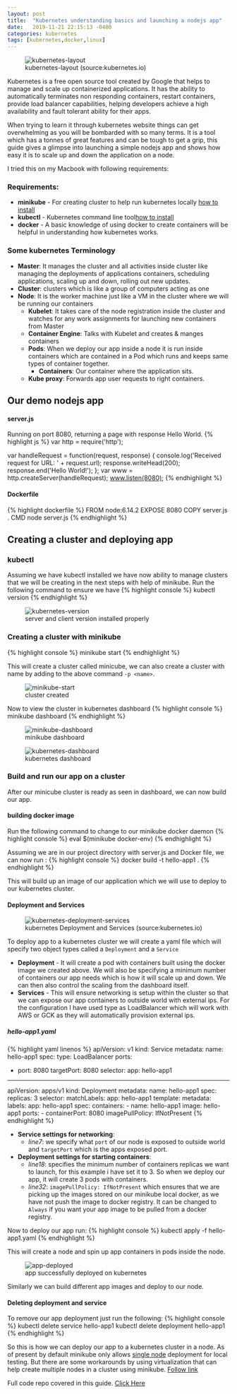 ```yaml
---
layout: post
title:  "Kubernetes understanding basics and launching a nodejs app"
date:   2019-11-21 22:15:13 -0400
categories: kubernetes
tags: [kubernetes,docker,linux]
---
```

<figure class="align-center">
  <img src="{{ '/assets/images/linux/kubernetes-layout.jpg' | absolute_url }}" alt="kubernetes-layout">
  <figcaption>kubernetes-layout (source:kubernetes.io)</figcaption>
</figure>

Kubernetes is a free open source tool created by Google that helps to manage and scale up containerized applications. It has the ability to automatically terminates non responding containers, restart containers, provide load balancer capabilities, helping developers achieve a high availability and fault tolerant ability for their apps.

When trying to learn it through kubernetes website things can get overwhelming as you will be bombarded with so many terms. It is a tool which has a tonnes of great features and can be tough to get a grip, this guide gives a glimpse into launching a simple nodejs app and shows how easy it is to scale up and down the application on a node.

I tried this on my Macbook with following requirements:

### Requirements:
- **minikube** - For creating cluster to help run kubernetes locally [how to install](https://kubernetes.io/docs/tasks/tools/install-minikube/)
- **kubectl** - Kubernetes command line tool[how to install](https://kubernetes.io/docs/tasks/tools/install-kubectl/)
- **docker** - A basic knowledge of using docker to create containers will be helpful in understanding how kubernetes works.

### Some kubernetes Terminology
- **Master**: It manages the cluster and all activities inside cluster like managing the deployments of applications containers, scheduling applications, scaling up and down, rolling out new updates.
- **Cluster**: clusters which is like a group of computers acting as one
- **Node**: It is the worker machine just like a VM in the cluster where we will be running our containers
  - **Kubelet**: It takes care of the node registration inside the cluster and watches for any work assignments for launching new containers from Master
  - **Container Engine**: Talks with Kubelet and creates & manges containers
  - **Pods**: When we deploy our app inside a node it is run inside containers which are contained in a Pod which runs and keeps same types of container together.
    - **Containers**: Our container where the application sits.
  - **Kube proxy**: Forwards app user requests to right containers.

## Our demo nodejs app
#### server.js
Running on port 8080, returning a page with response Hello World.
{% highlight js %}
var http = require('http');

var handleRequest = function(request, response) {
  console.log('Received request for URL: ' + request.url);
  response.writeHead(200);
  response.end('Hello World!');
};
var www = http.createServer(handleRequest);
www.listen(8080);
{% endhighlight %}

#### Dockerfile
{% highlight dockerfile %}
FROM node:6.14.2
EXPOSE 8080
COPY server.js .
CMD node server.js
{% endhighlight %}

## Creating a cluster and deploying app
### kubectl
Assuming we have kubectl installed we have now ability to manage clusters that we will be creating in the next steps with help of minikube.
Run the following command to ensure we have
{% highlight console %}
kubectl version
{% endhighlight %}

<figure class="align-center">
  <img src="{{ '/assets/images/linux/kubectl-version.png' | absolute_url }}" alt="kubernetes-version">
  <figcaption>server and client version installed properly</figcaption>
</figure>

### Creating a cluster with minikube
{% highlight console %}
minikube start
{% endhighlight %}

This will create a cluster called minicube, we can also create a cluster with name by adding to the above command `-p <name>`.

<figure class="align-center">
  <img src="{{ '/assets/images/linux/minikube-start.png' | absolute_url }}" alt="minikube-start">
  <figcaption>cluster created</figcaption>
</figure>

Now to view the cluster in kubernetes dashboard
{% highlight console %}
minikube dashboard
{% endhighlight %}

<figure class="align-center">
  <img src="{{ '/assets/images/linux/minikube-dashboard.png' | absolute_url }}" alt="minikube-dashboard">
  <figcaption>minikube dashboard</figcaption>
</figure>
<figure class="align-center">
  <img src="{{ '/assets/images/linux/kubernetes-dashboard.png' | absolute_url }}" alt="kubernetes-dashboard">
  <figcaption>kubernetes dashboard</figcaption>
</figure>

### Build and run our app on a cluster
After our minicube cluster is ready as seen in dashboard, we can now build our app.

#### building docker image
Run the following command to change to our minikube docker daemon
{% highlight console %}
eval $(minikube docker-env)
{% endhighlight %}

Assuming we are in our project directory with server.js and Docker file, we can now run :
{% highlight console %}
docker build -t hello-app1 .
{% endhighlight %}

This will build up an image of our application which we will use to deploy to our kubernetes cluster.

#### Deployment and Services
<figure class="align-center">
  <img src="{{ '/assets/images/linux/kubernetes-deployment-service.png' | absolute_url }}" alt="kubernetes-deployment-services">
  <figcaption>kubernetes Deployment and Services (source:kubernetes.io)</figcaption>
</figure>

To deploy app to a kubernetes cluster we will create a yaml file which will specify two object types called a `Deployment` and a `Service`

- **Deployment** - It will create a pod with containers built using the docker image we created above. We will also be specifying a minimum number of containers our app needs which is how it will scale up and down. We can then also control the scaling from the dashboard itself.
- **Services** - This will ensure networking is setup within the cluster so that we can expose our app containers to outside world with external ips. For the configuration I have used type as LoadBalancer which will work with AWS or GCK as they will automatically provision external ips.

##### hello-app1.yaml
{% highlight yaml linenos %}
apiVersion: v1
kind: Service
metadata:
  name: hello-app1
spec:
  type: LoadBalancer
  ports:
  - port: 8080
    targetPort: 8080
  selector:
    app: hello-app1
---
apiVersion: apps/v1
kind: Deployment
metadata:
  name: hello-app1
spec:
  replicas: 3
  selector:
    matchLabels:
      app: hello-app1
  template:
    metadata:
      labels:
        app: hello-app1
    spec:
      containers:
      - name: hello-app1
        image: hello-app1
        ports:
        - containerPort: 8080
        imagePullPolicy: IfNotPresent
{% endhighlight %}

- **Service settings for networking**:
  - *line7*: we specify what `port` of our node is exposed to outside world and `targetPort` which is the apps exposed port.
- **Deployment settings for starting containers**:
  - *line18*: specifies the minimum number of containers replicas we want to launch, for this example i have set it to 3. So when we deploy our app, it will create 3 pods with containers.
  - *line32*: `imagePullPolicy: IfNotPresent` which ensures that we are picking up the images stored on our minikube local docker, as we have not push the image to docker registry. It can be changed to `Always` if you want your app image to be pulled from a docker registry.

Now to deploy our app run:
{% highlight console %}
kubectl apply -f hello-app1.yaml
{% endhighlight %}

This will create a node and spin up app containers in pods inside the node.

<figure class="align-center">
  <img src="{{ '/assets/images/linux/kubernetes-deployment.png' | absolute_url }}" alt="app-deployed">
  <figcaption>app successfully deployed on kubernetes</figcaption>
</figure>

Similarly we can build different app images and deploy to our node.

#### Deleting deployment and service
To remove our app deployment just run the following:
{% highlight console %}
kubectl delete service hello-app1
kubectl delete deployment hello-app1
{% endhighlight %}

So this is how we can deploy our app to a kubernetes cluster in a node. As of present by default minikube only allows [single node](https://github.com/kubernetes/minikube/issues/94) deployment for local testing. But there are some workarounds by using virtualization that can help create multiple nodes in a cluster using minikube. [Follow link](https://stackoverflow.com/questions/51687893/how-do-i-get-the-minikube-nodes-in-a-local-cluster/51706547#51706547)

Full code repo covered in this guide. [Click Here](https://github.com/matharoo/nodejsapp-kubernetes)